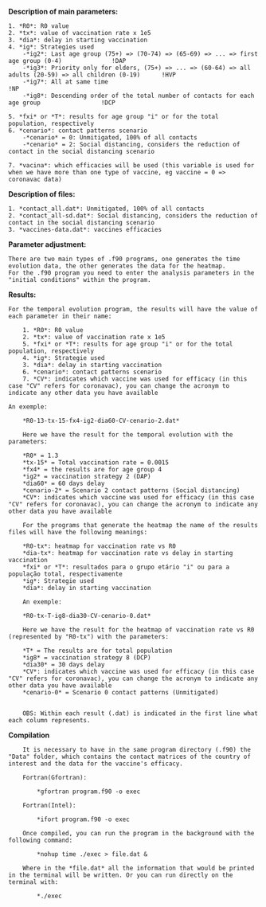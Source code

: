 
**Description of main parameters:**

	1. *R0*: R0 value
	2. *tx*: value of vaccination rate x 1e5
	3. *dia*: delay in starting vaccination
	4. *ig*: Strategies used
		-*ig2*: Last age group (75+) => (70-74) => (65-69) => ... => first age group (0-4)				!DAP
		-*ig3*: Priority only for elders, (75+) => ... => (60-64) => all adults (20-59) => all children (0-19)		!HVP
		-*ig7*: All at same time											!NP
		-*ig8*: Descending order of the total number of contacts for each age group					!DCP

	5. *fxi* or *T*: results for age group "i" or for the total population, respectively
	6. *cenario*: contact patterns scenario
		-*cenario* = 0: Unmitigated, 100% of all contacts 						
		-*cenario* = 2: Social distancing, considers the reduction of contact in the social distancing scenario 

	7. *vacina*: which efficacies will be used (this variable is used for when we have more than one type of vaccine, eg vaccine = 0 => coronavac data)

**Description of files:**

	1. *contact_all.dat*: Unmitigated, 100% of all contacts 	
	2. *contact_all-sd.dat*: Social distancing, considers the reduction of contact in the social distancing scenario 
	3. *vaccines-data.dat*: vaccines efficacies

**Parameter adjustment:**

	There are two main types of .f90 programs, one generates the time evolution data, the other generates the data for the heatmap.
	For the .f90 program you need to enter the analysis parameters in the "initial conditions" within the program.

**Results:**

	For the temporal evolution program, the results will have the value of each parameter in their name:

		1. *R0*: R0 value
		2. *tx*: value of vaccination rate x 1e5
		5. *fxi* or *T*: results for age group "i" or for the total population, respectively
		4. *ig*: Strategie used
		3. *dia*: delay in starting vaccination
		6. *cenario*: contact patterns scenario
		7. *CV*: indicates which vaccine was used for efficacy (in this case "CV" refers for coronavac), you can change the acronym to indicate any other data you have available

	An exemple:

		*R0-13-tx-15-fx4-ig2-dia60-CV-cenario-2.dat*

		Here we have the result for the temporal evolution with the parameters:
	
		*R0* = 1.3
		*tx-15* = Total vaccination rate = 0.0015
		*fx4* = the results are for age group 4
		*ig2* = vaccination strategy 2 (DAP)
		*dia60* = 60 days delay
		*cenario-2* = Scenario 2 contact patterns (Social distancing)
		*CV*: indicates which vaccine was used for efficacy (in this case "CV" refers for coronavac), you can change the acronym to indicate any other data you have available

		For the programs that generate the heatmap the name of the results files will have the following meanings:
	
		*R0-tx*: heatmap for vaccination rate vs R0
		*dia-tx*: heatmap for vaccination rate vs delay in starting vaccination
		*fxi* or *T*: resultados para o grupo etário "i" ou para a população total, respectivamente
		*ig*: Strategie used
		*dia*: delay in starting vaccination

		An exemple:

		*R0-tx-T-ig8-dia30-CV-cenario-0.dat*

		Here we have the result for the heatmap of vaccination rate vs R0 (represented by "R0-tx") with the parameters:
	
		*T* = The results are for total population
		*ig8* = vaccination strategy 8 (DCP)
		*dia30* = 30 days delay
		*CV*: indicates which vaccine was used for efficacy (in this case "CV" refers for coronavac), you can change the acronym to indicate any other data you have available
		*cenario-0* = Scenario 0 contact patterns (Unmitigated)


		OBS: Within each result (.dat) is indicated in the first line what each column represents.
		
**Compilation**

		It is necessary to have in the same program directory (.f90) the "Data" folder, which contains the contact matrices of the country of interest and the data for the vaccine's efficacy.

		Fortran(Gfortran):

			*gfortran program.f90 -o exec

		Fortran(Intel):

			*ifort program.f90 -o exec
			
		Once compiled, you can run the program in the background with the following command:
		
			*nohup time ./exec > file.dat &
			
		Where in the *file.dat* all the information that would be printed in the terminal will be written. Or you can run directly on the terminal with:
		
			*./exec





